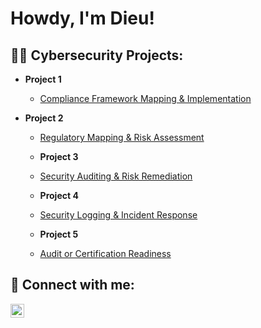 <h1>Howdy, I'm Dieu! </h1>

<h2>👨‍💻 Cybersecurity Projects:</h2>

- <b>Project 1</b>
  - [Compliance Framework Mapping & Implementation](https://github.com/itsDieuDao/Compliance-Framework-Mapping-Implementation)

- <b>Project 2</b>
  - [Regulatory Mapping & Risk Assessment](https://github.com/itsDieuDao/Regulatory-Mapping-Risk-Assessment)

  - <b>Project 3</b>
  - [Security Auditing & Risk Remediation](https://github.com/itsDieuDao/Security-Auditing-Risk-Remediation)

  - <b>Project 4</b>
  - [Security Logging & Incident Response](https://github.com/itsDieuDao/Security-Logging-Incident-Response)
 
  - <b>Project 5</b>
  - [Audit or Certification Readiness](https://github.com/itsDieuDao/Audit-or-Certification-Readiness)


<h2> 🤳 Connect with me:</h2>


[<img align="left" alt="DieuDao | LinkedIn" width="22px" src="https://cdn.jsdelivr.net/npm/simple-icons@v3/icons/linkedin.svg" />][linkedin]



[linkedin]: https://www.linkedin.com/in/dieu-dao-506a1a126/

<!--
**joshmadakor1/joshmadakor1** is a ✨ _special_ ✨ repository because its `README.md` (this file) appears on your GitHub profile.

Here are some ideas to get you started:

- 🔭 I’m currently working on ...
- 🌱 I’m currently learning ...
- 👯 I’m looking to collaborate on ...
- 🤔 I’m looking for help with ...
- 💬 Ask me about ...
- 📫 How to reach me: ...
- 😄 Pronouns: ...
- ⚡ Fun fact: ...
-->
